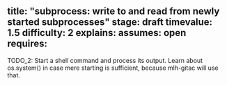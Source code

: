 title: "subprocess: write to and read from newly started subprocesses"
stage: draft
timevalue: 1.5
difficulty: 2
explains:
assumes: open
requires:
---

TODO_2: Start a shell command and process its output.
Learn about os.system() in case mere starting is sufficient, because mlh-gitac will use that.

